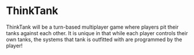# ThinkTank

ThinkTank will be a turn-based multiplayer game where players pit their tanks
against each other. It is unique in that while each player controls their own
tanks, the systems that tank is outfitted with are programmed by the player!
